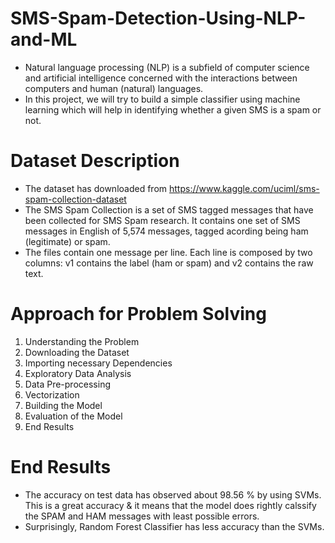 # SMS-Spam-Detection-Using-NLP-and-ML
- Natural language processing (NLP) is a subfield of computer science and artificial intelligence concerned with the interactions between computers and human (natural) languages.
- In this project, we will try to build a simple classifier using machine learning which will help in identifying whether a given SMS is a spam or not.

# Dataset Description
- The dataset has downloaded from https://www.kaggle.com/uciml/sms-spam-collection-dataset
- The SMS Spam Collection is a set of SMS tagged messages that have been collected for SMS Spam research. It contains one set of SMS messages in English of 5,574 messages, tagged acording being ham (legitimate) or spam.
- The files contain one message per line. Each line is composed by two columns: v1 contains the label (ham or spam) and v2 contains the raw text.

# Approach for Problem Solving
1. Understanding the Problem
2. Downloading the Dataset
3. Importing necessary Dependencies
4. Exploratory Data Analysis
5. Data Pre-processing
6. Vectorization    
7. Building the Model
8. Evaluation of the Model
9. End Results

# End Results
- The accuracy on test data has observed about 98.56 % by using SVMs. This is a great accuracy & it means that the model does rightly calssify the SPAM and HAM messages with least possible errors.
- Surprisingly, Random Forest Classifier has less accuracy than the SVMs.


